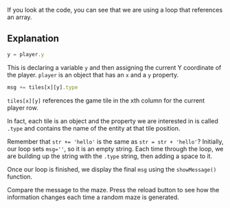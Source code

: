 If you look at the code, you can see that we are using a loop that references an array. 

## Explanation

```javascript
y = player.y
```
This is declaring a variable `y` and then assigning the current Y coordinate of the player. `player` is an object that has an `x` and a `y` property.

```javascript
msg += tiles[x][y].type
```

`tiles[x][y]` references the game tile in the xth column for the current player row. 

In fact, each tile is an object and the property we are interested in is called `.type` and contains the name of the entity at that tile position.

Remember that `str += 'hello'` is the same as `str = str + 'hello'`? Initially, our loop sets `msg=''`, so it is an empty string. Each time through the loop, we are building up the string with the `.type` string, then adding a space to it.

Once our loop is finished, we display the final `msg` using the `showMessage()` function.

Compare the message to the maze. Press the reload button to see how the information changes each time a random maze is generated.
